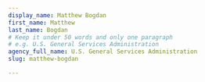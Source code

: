 ```yaml
---
display_name: Matthew Bogdan
first_name: Matthew
last_name: Bogdan
# Keep it under 50 words and only one paragraph
# e.g. U.S. General Services Administration
agency_full_name: U.S. General Services Administration
slug: matthew-bogdan

---
```


